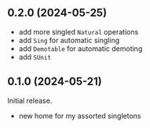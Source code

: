 ## 0.2.0 (2024-05-25)
* add more singled `Natural` operations
* add `Sing` for automatic singling
* add `Demotable` for automatic demoting
* add `SUnit`

## 0.1.0 (2024-05-21)
Initial release.

* new home for my assorted singletons
